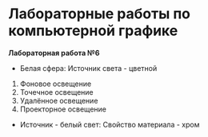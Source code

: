 # Лабораторные работы по компьютерной графике

**Лабораторная работа №6**
- Белая сфера:
Источник света - цветной
1. Фоновое освещение
2. Точечное освещение
3. Удалённое освещение
4. Проекторное освещение

- Источник - белый свет:
Свойство материала - хром

